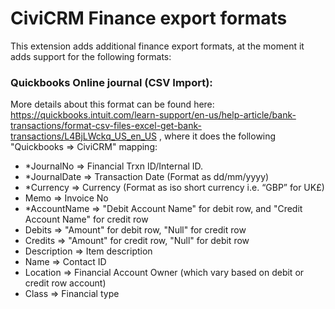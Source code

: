 # CiviCRM Finance export formats

This extension adds additional finance export formats, at the moment it adds support for the following formats:

### Quickbooks Online journal (CSV Import):
More details about this format can be found here:
   https://quickbooks.intuit.com/learn-support/en-us/help-article/bank-transactions/format-csv-files-excel-get-bank-transactions/L4BjLWckq_US_en_US
 , where it does the following "Quickbooks => CiviCRM" mapping:
- *JournalNo => Financial Trxn ID/Internal ID.
- *JournalDate => Transaction Date (Format as dd/mm/yyyy)
- *Currency => Currency (Format as iso short currency i.e. “GBP” for UK£)
- Memo => Invoice No
- *AccountName => "Debit Account Name" for debit row, and "Credit Account Name" for credit row
- Debits => "Amount" for debit row, "Null" for credit row
- Credits => "Amount" for credit row, "Null" for debit row
- Description => Item description
- Name => Contact ID
- Location => Financial Account Owner (which vary based on debit or credit row account)
- Class => Financial type
